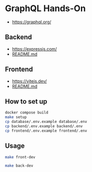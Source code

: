 # GraphQL Hands-On

- https://graphql.org/

## Backend

- https://expressjs.com/
- [README.md](backend/README.md)

## Frontend

- https://vitejs.dev/
- [README.md](frontend/README.md)

## How to set up

```bash
docker compose build
make setup
cp database/.env.example database/.env
cp backend/.env.example backend/.env
cp frontend/.env.example frontend/.env
```

## Usage

```bash
make front-dev
```

```bash
make back-dev
```
